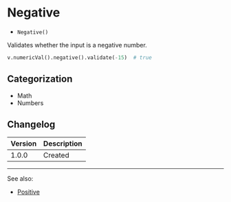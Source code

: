 # Negative

- `Negative()`

Validates whether the input is a negative number.

```python
v.numericVal().negative().validate(-15)  # true
```

## Categorization

- Math
- Numbers

## Changelog

Version | Description
--------|-------------
  1.0.0 | Created

***
See also:

- [Positive](Positive.md)